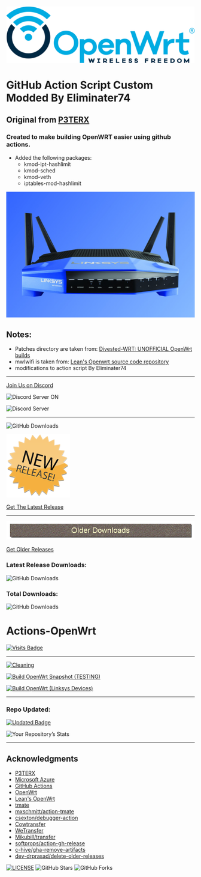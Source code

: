 ![OpenWRT](images/2021/06/logo.png)

# GitHub Action Script Custom Modded By Eliminater74
## Original from [P3TERX](https://github.com/P3TERX/Actions-OpenWrt)
### Created to make building OpenWRT easier using github actions.

* Added the following packages:
    * kmod-ipt-hashlimit
    * kmod-sched
    * kmod-veth
    * iptables-mod-hashlimit

![LinksysWRT3200ACM](images/2021/06/linksys-wrt3200acm.jpg)

## Notes:
- Patches directory are taken from: [Divested-WRT: UNOFFICIAL OpenWrt builds](https://divested.dev/unofficial-openwrt-builds/mvebu-linksys/patches/)
- mwlwifi is taken from: [Lean's Openwrt source code repository](https://github.com/coolsnowwolf/lede/tree/master/package/kernel/mwlwifi)
- modifications to action script By Eliminater74
_______________________________________________________________________
[Join Us on Discord][0b9719c2]

  [0b9719c2]: https://discord.gg/png5rqZk "Discord"

![Discord Server ON](https://img.shields.io/badge/Discord-877232316756418580?style=for-the-badge&logo=discord&logoColor=white)

![Discord Server](https://img.shields.io/discord/877232316756418580)
_______________________________________________________________________

![GitHub Downloads](https://img.shields.io/github/release-date/Firebrand-mx/FBmx-MyOpenWrt?style=plastic)

![New Releases](images/2021/09/new-releases.png)

[Get The Latest Release][a6e54f9f]
_______________________________________________________________________
![Older Releases](images/2021/09/older-releases.png)

[Get Older Releases][48fb9c00]

  [a6e54f9f]: https://github.com/Firebrand-mx/FBmx-MyOpenWrt/releases/latest "Latest Release"
  [48fb9c00]: https://github.com/Firebrand-mx/FBmx-MyOpenWrt/releases "Older Releases"

### Latest Release Downloads:
![GitHub Downloads](https://img.shields.io/github/downloads/Firebrand-mx/FBmx-MyOpenWrt/latest/total?style=for-the-badge)

### Total Downloads:
![GitHub Downloads](https://img.shields.io/github/downloads/Firebrand-mx/FBmx-MyOpenWrt/total?style=for-the-badge)
# Actions-OpenWrt

[![Visits Badge](https://badges.pufler.dev/visits/Firebrand-mx/FBmx-MyOpenWrt)](https://badges.pufler.dev)
_______________________________________________________________________
[![Cleaning](https://github.com/Firebrand-mx/FBmx-MyOpenWrt/actions/workflows/cleanup.yml/badge.svg)](https://github.com/Firebrand-mx/FBmx-MyOpenWrt/actions/workflows/cleanup.yml)

[![Build OpenWrt Snapshot (TESTING)](https://github.com/Firebrand-mx/FBmx-MyOpenWrt/actions/workflows/build-openwrt-snapshot.yml/badge.svg)](https://github.com/DevOpenWRT-Router/Action_OpenWRT_AutoBuild_Linksys_Devices/actions/workflows/build-openwrt-snapshot.yml)

[![Build OpenWrt (Linksys Devices)](https://github.com/Firebrand-mx/FBmx-MyOpenWrt/actions/workflows/build-openwrt.yml/badge.svg)](https://github.com/Firebrand-mx/FBmx-MyOpenWrt/actions/workflows/build-openwrt.yml)
_______________________________________________________________________


### Repo Updated:
[![Updated Badge](https://badges.pufler.dev/updated/Firebrand-mx/FBmx-MyOpenWrt)](https://badges.pufler.dev)

![Your Repository’s Stats](https://github-readme-stats.vercel.app/api?username=Firebrand-mx&show_icons=true)


_______________________________________________________________________

## Acknowledgments

- [P3TERX](https://github.com/P3TERX/Actions-OpenWrt)
- [Microsoft Azure](https://azure.microsoft.com)
- [GitHub Actions](https://github.com/features/actions)
- [OpenWrt](https://github.com/openwrt/openwrt)
- [Lean's OpenWrt](https://github.com/coolsnowwolf/lede)
- [tmate](https://github.com/tmate-io/tmate)
- [mxschmitt/action-tmate](https://github.com/mxschmitt/action-tmate)
- [csexton/debugger-action](https://github.com/csexton/debugger-action)
- [Cowtransfer](https://cowtransfer.com)
- [WeTransfer](https://wetransfer.com/)
- [Mikubill/transfer](https://github.com/Mikubill/transfer)
- [softprops/action-gh-release](https://github.com/softprops/action-gh-release)
- [c-hive/gha-remove-artifacts](https://github.com/c-hive/gha-remove-artifacts)
- [dev-drprasad/delete-older-releases](https://github.com/dev-drprasad/delete-older-releases)

[![LICENSE](https://img.shields.io/github/license/mashape/apistatus.svg?style=flat-square&label=License)](https://github.com/DevOpenWRT-Router/Actions_Build-00_LinksysWRT3200ACM-Private/blob/master/LICENSE) ![GitHub Stars](https://img.shields.io/github/stars/DevOpenWRT-Router/Actions_Build-00_LinksysWRT3200ACM-Private.svg?style=flat-square&label=Stars&logo=github) ![GitHub Forks](https://img.shields.io/github/forks/DevOpenWRT-Router/Actions_Build-00_LinksysWRT3200ACM-Private.svg?style=flat-square&label=Forks&logo=github)
